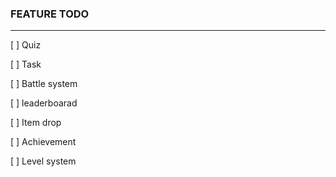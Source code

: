 ### FEATURE TODO 

---

[ ] Quiz

[ ] Task

[ ] Battle system

[ ] leaderboarad

[ ] Item drop

[ ] Achievement

[ ] Level system